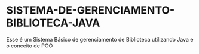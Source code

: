 # SISTEMA-DE-GERENCIAMENTO-BIBLIOTECA-JAVA
Esse é um Sistema Básico de gerenciamento de Biblioteca utilizando Java e o conceito de POO
